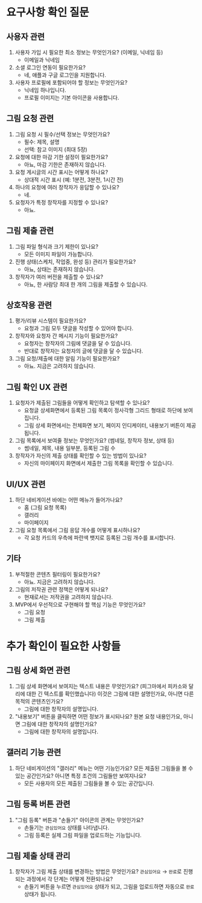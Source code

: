 # 요구사항 확인 질문

## 사용자 관련
1. 사용자 가입 시 필요한 최소 정보는 무엇인가요? (이메일, 닉네임 등)
    - 이메일과 닉네임
2. 소셜 로그인 연동이 필요한가요?
    - 네, 애플과 구글 로그인을 지원합니다.
3. 사용자 프로필에 포함되어야 할 정보는 무엇인가요?
    - 닉네임 하나입니다.
    - 프로필 이미지는 기본 아이콘을 사용합니다.

## 그림 요청 관련
1. 그림 요청 시 필수/선택 정보는 무엇인가요?
    - 필수: 제목, 설명
    - 선택: 참고 이미지 (최대 5장)
2. 요청에 대한 마감 기한 설정이 필요한가요?
    - 아뇨, 마감 기한은 존재하지 않습니다.
3. 요청 게시글의 시간 표시는 어떻게 하나요?
    - 상대적 시간 표시 (예: 1분전, 3분전, 1시간 전)
4. 하나의 요청에 여러 창작자가 응답할 수 있나요?
    - 네.
5. 요청자가 특정 창작자를 지정할 수 있나요?
    - 아뇨.

## 그림 제출 관련
1. 그림 파일 형식과 크기 제한이 있나요?
    - 모든 이미지 파일이 가능합니다.
2. 진행 상태(스케치, 작업중, 완성 등) 관리가 필요한가요?
    - 아뇨, 상태는 존재하지 않습니다.
3. 창작자가 여러 버전을 제출할 수 있나요?
    - 아뇨, 한 사람당 최대 한 개의 그림을 제출할 수 있습니다.

## 상호작용 관련
1. 평가/리뷰 시스템이 필요한가요?
    - 요청과 그림 모두 댓글을 작성할 수 있어야 합니다.
2. 창작자와 요청자 간 메시지 기능이 필요한가요?
    - 요청자는 창작자의 그림에 댓글을 달 수 있습니다.
    - 반대로 창작자는 요청자의 글에 댓글을 달 수 있습니다.
3. 그림 요청/제출에 대한 알림 기능이 필요한가요?
    - 아뇨. 지금은 고려하지 않습니다.

## 그림 확인 UX 관련
1. 요청자가 제출된 그림들을 어떻게 확인하고 탐색할 수 있나요?
    - 요청글 상세화면에서 등록된 그림 목록이 정사각형 그리드 형태로 하단에 보여집니다.
    - 그림 상세 화면에서는 전체화면 보기, 페이지 인디케이터, 내용보기 버튼이 제공됩니다.
2. 그림 목록에서 보여줄 정보는 무엇인가요? (썸네일, 창작자 정보, 상태 등)
    - 썸네일, 제목, 내용 일부분, 등록된 그림 수
3. 창작자가 자신의 제출 상태를 확인할 수 있는 방법이 있나요?
    - 자신의 마이페이지 화면에서 제출한 그림 목록을 확인할 수 있습니다.

## UI/UX 관련
1. 하단 네비게이션 바에는 어떤 메뉴가 들어가나요?
    - 홈 (그림 요청 목록)
    - 갤러리
    - 마이페이지
2. 그림 요청 목록에서 그림 응답 개수를 어떻게 표시하나요?
    - 각 요청 카드의 우측에 파란색 뱃지로 등록된 그림 개수를 표시합니다.

## 기타
1. 부적절한 콘텐츠 필터링이 필요한가요?
    - 아뇨. 지금은 고려하지 않습니다.
2. 그림의 저작권 관련 정책은 어떻게 되나요?
    - 현재로서는 저작권을 고려하지 않습니다.
3. MVP에서 우선적으로 구현해야 할 핵심 기능은 무엇인가요?
    - 그림 요청
    - 그림 제출

# 추가 확인이 필요한 사항들

## 그림 상세 화면 관련
1. 그림 상세 화면에서 보여지는 텍스트 내용은 무엇인가요? (피그마에서 피카소와 달리에 대한 긴 텍스트를 확인했습니다) 이것은 그림에 대한 설명인가요, 아니면 다른 목적의 콘텐츠인가요?
    - 그림에 대한 창작자의 설명입니다.
2. "내용보기" 버튼을 클릭하면 어떤 정보가 표시되나요? 원본 요청 내용인가요, 아니면 그림에 대한 창작자의 설명인가요?
    - 그림에 대한 창작자의 설명입니다.

## 갤러리 기능 관련
1. 하단 네비게이션의 "갤러리" 메뉴는 어떤 기능인가요? 모든 제출된 그림들을 볼 수 있는 공간인가요? 아니면 특정 조건의 그림들만 보여지나요?
    - 모든 사용자의 모든 제출된 그림들을 볼 수 있는 공간입니다.

## 그림 등록 버튼 관련
1. "그림 등록" 버튼과 "손들기" 아이콘의 관계는 무엇인가요?
    - 손들기는 `관심있어요` 상태를 나타냅니다.
    - 그림 등록은 실제 그림 파일을 업로드하는 기능입니다.

## 그림 제출 상태 관리
1. 창작자가 그림 제출 상태를 변경하는 방법은 무엇인가요? `관심있어요` → `완료`로 진행되는 과정에서 각 단계는 어떻게 전환되나요?
    - 손들기 버튼을 누르면 `관심있어요` 상태가 되고, 그림을 업로드하면 자동으로 `완료` 상태가 됩니다.
